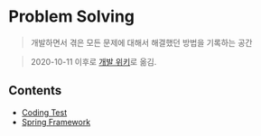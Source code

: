 # Problem Solving
> 개발하면서 겪은 모든 문제에 대해서 해결했던 방법을 기록하는 공간

> 2020-10-11 이후로 [개발 위키](https://www.notion.so/b049464f79644438901b071f8630efed)로 옮김.


## Contents
- [Coding Test]()
- [Spring Framework]()